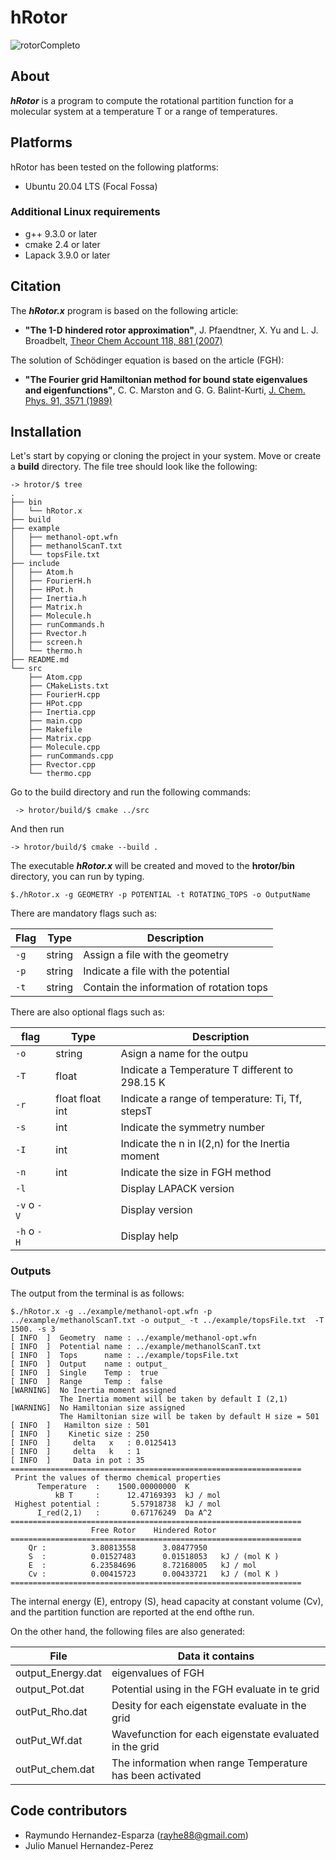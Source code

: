# hRotor

![rotorCompleto](https://user-images.githubusercontent.com/30420297/155459487-9683adcc-9a37-4995-8d6b-9393bb1dcec1.jpeg)

## About

**_hRotor_** is a program to compute the rotational partition function for a molecular system at a temperature T or a range of temperatures.

## Platforms

hRotor has been tested on the following platforms:

- Ubuntu 20.04 LTS (Focal Fossa)

### Additional Linux requirements

- g++ 9.3.0 or later
- cmake 2.4 or later
- Lapack 3.9.0 or later

## Citation

The **_hRotor.x_** program is based on the following article:

- **"The 1-D hindered rotor approximation"**, J. Pfaendtner, X. Yu and L. J. Broadbelt,
  [Theor Chem Account 118, 881 (2007)](https://doi.org/10.1007/s00214-007-0376-5)

The solution of Schödinger equation is based on the article (FGH):

- **"The Fourier grid Hamiltonian method for bound state eigenvalues and eigenfunctions"**,
  C. C. Marston and G. G. Balint-Kurti,
  [J. Chem. Phys. 91, 3571 (1989)](https://doi.org/10.1063/1.456888)

## Installation

Let's start by copying or cloning the project in your system. Move or create a **build** directory.
The file tree should look like the following:

```
-> hrotor/$ tree
.
├── bin
│   └── hRotor.x
├── build
├── example
│   ├── methanol-opt.wfn
│   ├── methanolScanT.txt
│   └── topsFile.txt
├── include
│   ├── Atom.h
│   ├── FourierH.h
│   ├── HPot.h
│   ├── Inertia.h
│   ├── Matrix.h
│   ├── Molecule.h
│   ├── runCommands.h
│   ├── Rvector.h
│   ├── screen.h
│   └── thermo.h
├── README.md
└── src
    ├── Atom.cpp
    ├── CMakeLists.txt
    ├── FourierH.cpp
    ├── HPot.cpp
    ├── Inertia.cpp
    ├── main.cpp
    ├── Makefile
    ├── Matrix.cpp
    ├── Molecule.cpp
    ├── runCommands.cpp
    ├── Rvector.cpp
    └── thermo.cpp

```

Go to the build directory and run the following commands:

```
 -> hrotor/build/$ cmake ../src
```

And then run

```
-> hrotor/build/$ cmake --build .
```

The executable **_hRotor.x_** will be created and moved to the **hrotor/bin** directory, you can run by typing.

```
$./hRotor.x -g GEOMETRY -p POTENTIAL -t ROTATING_TOPS -o OutputName
```

There are mandatory flags such as:

| Flag | Type   | Description                              |
| ---- | ------ | ---------------------------------------- |
| `-g` | string | Assign a file with the geometry          |
| `-p` | string | Indicate a file with the potential       |
| `-t` | string | Contain the information of rotation tops |

There are also optional flags such as:

| flag        | Type            | Description                                     |
| ----------- | --------------- | ----------------------------------------------- |
| `-o`        | string          | Asign a name for the outpu                      |
| `-T`        | float           | Indicate a Temperature T different to 298.15 K  |
| `-r`        | float float int | Indicate a range of temperature: Ti, Tf, stepsT |
| `-s`        | int             | Indicate the symmetry number                    |
| `-I`        | int             | Indicate the n in I(2,n) for the Inertia moment |
| `-n`        | int             | Indicate the size in FGH method                 |
| `-l`        |                 | Display LAPACK version                          |
| `-v` o `-V` |                 | Display version                                 |
| `-h` o `-H` |                 | Display help                                    |

### Outputs

The output from the terminal is as follows:

```
$./hRotor.x -g ../example/methanol-opt.wfn -p ../example/methanolScanT.txt -o output_ -t ../example/topsFile.txt  -T 1500. -s 3
[ INFO  ]  Geometry  name : ../example/methanol-opt.wfn
[ INFO  ]  Potential name : ../example/methanolScanT.txt
[ INFO  ]  Tops      name : ../example/topsFile.txt
[ INFO  ]  Output    name : output_
[ INFO  ]  Single    Temp :  true
[ INFO  ]  Range     Temp :  false
[WARNING]  No Inertia moment assigned
           The Inertia moment will be taken by default I (2,1)
[WARNING]  No Hamiltonian size assigned
           The Hamiltonian size will be taken by default H size = 501
[ INFO  ]   Hamilton size : 501
[ INFO  ]    Kinetic size : 250
[ INFO  ]     delta   x   : 0.0125413
[ INFO  ]     delta   k   : 1
[ INFO  ]     Data in pot : 35
=================================================================
 Print the values of thermo chemical properties
      Temperature  :    1500.00000000  K
          kB T     :      12.47169393  kJ / mol
 Highest potential :       5.57918738  kJ / mol
      I_red(2,1)   :       0.67176249  Da A^2
=================================================================
                  Free Rotor    Hindered Rotor
=================================================================
    Qr :          3.80813558      3.08477950
    S  :          0.01527483      0.01518053   kJ / (mol K )
    E  :          6.23584696      8.72168005   kJ / mol
    Cv :          0.00415723      0.00433721   kJ / (mol K )
=================================================================

```

The internal energy (E), entropy (S), head capacity at constant volume (Cv), and
the partition function are reported at the end ofthe run.

On the other hand, the following files are also generated:

| File              | Data it contains                                          |
| ----------------- | --------------------------------------------------------- |
| output_Energy.dat | eigenvalues of FGH                                        |
| output_Pot.dat    | Potential using in the FGH evaluate in te grid            |
| outPut_Rho.dat    | Desity for each eigenstate evaluate in the grid           |
| outPut_Wf.dat     | Wavefunction for each eigenstate evaluated in the grid    |
| outPut_chem.dat   | The information when range Temperature has been activated |

## Code contributors

- Raymundo Hernandez-Esparza (rayhe88@gmail.com)
- Julio Manuel Hernandez-Perez
